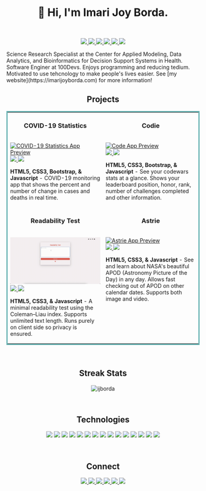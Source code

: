 
<h1 align="center">👋 Hi, I'm Imari Joy Borda.</h1>
<br>

<!-- About Me -->
<p align="center">
  <a target="_blank" href="https://imarijoyborda.com">
    <img src="https://img.shields.io/badge/Website-684D47?style=for-the-badge&logo=react&logoColor=white">
  </a>
    <a target="_blank" href="https://imarijoyborda.com/content/imari-borda-cv.pdf">
    <img src="https://img.shields.io/badge/Resume-3B732C?style=for-the-badge&logo=react&logoColor=white">
  </a>
  <a target="_blank" href="mailto:imari.borda2018@gmail.com">
    <img src="https://img.shields.io/badge/EMail-D14836?style=for-the-badge&logo=gmail&logoColor=white">
  </a>
  <a target="_blank" href="https://twitter.com/ijborda" target="_blank">
    <img src="https://img.shields.io/badge/Twitter-1DA1F2?style=for-the-badge&logo=twitter&logoColor=white"/>
  </a>
  <a target="_blank" href="https://www.linkedin.com/in/ijborda/" target="_blank">
    <img src="https://img.shields.io/badge/linkedin-%230077B5.svg?style=for-the-badge&logo=linkedin&logoColor=white"/>
  </a>
  <a target="_blank" href="https://angel.co/u/imari-joy-borda" target="_blank">
      <img src="https://img.shields.io/badge/AngelList-%23D4D4D4.svg?style=for-the-badge&logo=AngelList&logoColor=black"/>
  </a>
</p>
Science Research Specialist at the Center for Applied Modeling, Data Analytics, and Bioinformatics for Decision Support Systems in Health. Software Enginer at 100Devs. Enjoys programming and reducing tedium. Motivated to use tehcnology to make people's lives easier. 
See [my website](https://imarijoyborda.com) for more information!
<br>

<!-- Projects -->
<h2 align="center">Projects</h2>
<table bordercolor="#66b2b2">
  <tr>
    <!-- Project 1 -->
    <td width="50%" valign="top">
      <h3 align="center">COVID-19 Statistics</h3>
      <br/>
      <a target="_blank" href="https://imarijoyborda.com/covid19-statistics/">
        <img src="https://github.com/ijborda/covid19-statistics/raw/main/preview.gif" width="100%" alt="COVID-19 Statistics App Preview"/>
      </a>
      <br/>
      <a href="https://github.com/ijborda/covid19-statistics" target="_blank">
        <img src="https://img.shields.io/badge/-Github-gray"/>
      </a>  
      <a href="https://imarijoyborda.com/covid19-statistics/" target="_blank">
        <img src="https://img.shields.io/badge/-Website-gray"/>
      </a>
      <p><strong>HTML5, CSS3, Bootstrap, & Javascript</strong> - COVID-19 monitoring app that shows the percent and number of change in cases and deaths in real time.</p>
    </td>
    <!-- Project 2 -->
    <td width="50%" valign="top">
      <h3 align="center">Codie</h3>
      <br/>
      <a target="_blank" href="https://imarijoyborda.com/codie/">
        <img src="https://github.com/ijborda/codie/blob/main/preview.gif?raw=true" width="100%"  alt="Code App Preview"/>
      </a>
      <br/>
      <a href="https://github.com/ijborda/codie" target="_blank">
        <img src="https://img.shields.io/badge/-Github-gray"/>
      </a>  
      <a href="https://imarijoyborda.com/codie/" target="_blank">
        <img src="https://img.shields.io/badge/-Website-gray"/>
      </a>
      <p><strong>HTML5, CSS3, Bootstrap, & Javascript</strong> - See your codewars stats at a glance. Shows your leaderboard position, honor, rank, number of challenges completed and other information.</p>
    </td>
  </tr>
  <tr>
    <!-- Project 3 -->
    <td width="50%" valign="top">
      <h3 align="center">Readability Test</h3>
      <br/>
      <a target="_blank" href="https://imarijoyborda.com/readability/">
        <img src="https://github.com/ijborda/readability/blob/main/preview.gif?raw=true" width="100%" alt="Readability Test App Preview"/>
      </a>
      <br/>
      <a href="https://github.com/ijborda/readability" target="_blank">
        <img src="https://img.shields.io/badge/-Github-gray"/>
      </a>  
      <a href="https://imarijoyborda.com/readability/" target="_blank">
        <img src="https://img.shields.io/badge/-Website-gray"/>
      </a>
      <p><strong>HTML5, CSS3, & Javascript</strong> - A minimal readability test using the Coleman–Liau index. Supports unlimited text length. Runs purely on client side so privacy is ensured.</p>
    </td>
    <!-- Project 4 -->
    <td width="50%" valign="top">
      <h3 align="center">Astrie</h3>
      <br/>
      <a target="_blank" href="https://imarijoyborda.com/astrie/">
        <img src="https://github.com/ijborda/astrie/blob/main/preview.gif?raw=true" width="100%" alt="Astrie App Preview"/>
      </a>
      <br/>
      <a href="https://github.com/ijborda/astrie" target="_blank">
        <img src="https://img.shields.io/badge/-Github-gray"/>
      </a>  
      <a href="https://imarijoyborda.com/astrie/" target="_blank">
        <img src="https://img.shields.io/badge/-Website-gray"/>
      </a>
      <p><strong>HTML5, CSS3, & Javascript</strong> - See and learn about NASA's beautiful APOD (Astronomy Picture of the Day) in any day. Allows fast checking out of APOD on other calendar dates. Supports both image and video.</p>
    </td>
  </tr>
</table>
<br>

<!-- Streak Stats -->
<h2 align="center">Streak Stats</h2>
<p align="center">
  <img align="center" src="https://github-readme-streak-stats.herokuapp.com/?user=ijborda&theme=dark&hide_border=true" alt="ijborda" />
</p>
<br>

<!-- Technologies -->
<h2 align="center">Technologies</h2>
<p align="center">
    <img src="https://img.shields.io/badge/html5-%23E34F26.svg?style=for-the-badge&logo=html5&logoColor=white"/>
    <img src="https://img.shields.io/badge/css3-%231572B6.svg?style=for-the-badge&logo=css3&logoColor=white"/>
    <img src="https://img.shields.io/badge/bootstrap-%23563D7C.svg?style=for-the-badge&logo=bootstrap&logoColor=white"/>
    <img src="https://img.shields.io/badge/javascript-%23323330.svg?style=for-the-badge&logo=javascript&logoColor=%23F7DF1E"/>
    <img src="https://img.shields.io/badge/Node.js-339933?style=for-the-badge&logo=nodedotjs&logoColor=white">
    <img src="https://img.shields.io/badge/react-%2320232a.svg?style=for-the-badge&logo=react&logoColor=%2361DAFB"/>
    <img src="https://img.shields.io/badge/MongoDB-%234ea94b.svg?style=for-the-badge&logo=mongodb&logoColor=white"/>
    <img src="https://img.shields.io/badge/express.js-%23404d59.svg?style=for-the-badge&logo=express&logoColor=%2361DAFB"/>
    <img src="https://img.shields.io/badge/webpack-%238DD6F9.svg?style=for-the-badge&logo=webpack&logoColor=black"/>
    <img src="https://img.shields.io/badge/Postman-FF6C37?style=for-the-badge&logo=Postman&logoColor=white">
    <img src="https://img.shields.io/badge/WordPress-%23117AC9.svg?style=for-the-badge&logo=WordPress&logoColor=white"/>
    <img src="https://img.shields.io/badge/r-%23276DC3.svg?style=for-the-badge&logo=r&logoColor=white">
    <img src="https://img.shields.io/badge/heroku-%23430098.svg?style=for-the-badge&logo=heroku&logoColor=white"/>
    <img src="https://img.shields.io/badge/git-%23F05033.svg?style=for-the-badge&logo=git&logoColor=white"/>
    <img src="https://img.shields.io/badge/github-%23121011.svg?style=for-the-badge&logo=github&logoColor=white"/>
</p>
<br>

<!-- Connect -->
<h2 align="center">Connect</h2>
<p align="center">
  <a target="_blank" href="https://imarijoyborda.com">
    <img src="https://img.shields.io/badge/Website-684D47?style=for-the-badge&logo=react&logoColor=white">
  </a>
    <a target="_blank" href="https://imarijoyborda.com/content/imari-borda-cv.pdf">
    <img src="https://img.shields.io/badge/Resume-3B732C?style=for-the-badge&logo=react&logoColor=white">
  </a>
  <a target="_blank" href="mailto:imari.borda2018@gmail.com">
    <img src="https://img.shields.io/badge/EMail-D14836?style=for-the-badge&logo=gmail&logoColor=white">
  </a>
  <a target="_blank" href="https://twitter.com/ijborda" target="_blank">
    <img src="https://img.shields.io/badge/Twitter-1DA1F2?style=for-the-badge&logo=twitter&logoColor=white"/>
  </a>
  <a target="_blank" href="https://www.linkedin.com/in/ijborda/" target="_blank">
    <img src="https://img.shields.io/badge/linkedin-%230077B5.svg?style=for-the-badge&logo=linkedin&logoColor=white"/>
  </a>
  <a target="_blank" href="https://angel.co/u/imari-joy-borda" target="_blank">
      <img src="https://img.shields.io/badge/AngelList-%23D4D4D4.svg?style=for-the-badge&logo=AngelList&logoColor=black"/>
  </a>
</p>
